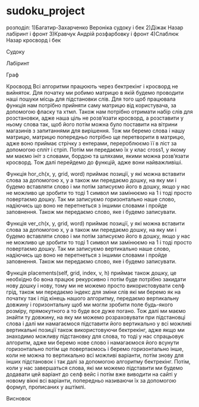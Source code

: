 # sudoku_project
розподіл:
1)Багатир-Захарченко Вероніка судоку і бек
2)Діжак Назар лабіринт і фронт
3)Кравчук Андрій розфарбовку і фронт
4)Слаблюк Назар кросворд і бек

Судоку

Лабіринт

Граф

Кросворд
Всі алгоритми працюють через бектрекінг і кросворд не вийняток. Для початку ми робимо матрицю в якій будемо проводити наші пошуки місць для підстановки слів. Для того щоб працювала функція нам потрібно прийняти саму матрицю від користувача, за допомогою фласку та хтмл. Також нам потрібно отримати набір слів для розстановки, адже наша ціль не розвʼязати кросворд, а розставити у ньому слова так, щоб його потім можна було поставити на вітрини магазинів з запитаннями для вирішення. Тож ми беремо слова і нашу матрицю, матрицю попередньо потрібно ще перетворити в матрицю, адже воно приймає стрічку з ентерами, перероблюємо її в ліст за допомогою спліт і стріп. Потім ми передаємо їх у клас cross1, у якому ми маємо ініт з словами, бордою та шляхами, якими можна розвʼязати кросворд. Тож далі перейдемо до функцій, адже вони найважливіші.

Функція hor_ch(x, y, grid, word) приймає позиції, у які можна вставити слова за допомогою х, у а також ми передаємо дошку, на яку ми і будемо вставляти слово і ми потім записуємо його в дошку, якщо у нас не можливо це зробити то тоді 1 символ ми замінюємо на 1 і тоді просто повертаємо дошку. Так ми записуємо горизонтально наше слово, надіючись що воно не перетнеться з іншими словами і пройде заповнення. Також ми передаємо слово, яке і будемо записувати.

Функція ver_ch(x, y, grid, word) приймає позиції, у які можна вставити слова за допомогою х, у а також ми передаємо дошку, на яку ми і будемо вставляти слово і ми потім записуємо його в дошку, якщо у нас не можливо це зробити то тоді 1 символ ми замінюємо на 1 і тоді просто повертаємо дошку. Так ми записуємо вертикально наше слово, надіючись що воно не перетнеться з іншими словами і пройде заповнення. Також ми передаємо слово, яке і будемо записувати.

Функція placements(self, grid, index, v, h) приймає також дошку, це необхідно бо вона працює рекурсивно і потім буде потрібно закидати нову дошку і нову, тому ми не можемо просто використовувати селф грід, також ми передаємо індекс для зміни слів які ми беремо як на початку так і під кінець нашого алгоритму, передаємо вертикальну довжину і горизонтальну щоб ми могли зробити поле будь-якого розміру, прямокутного а то буде все дуже погано. Тож далі ми маємо знайти ту довжину, на яку ми можемо розраховувати при підстановці слова і далі ми намагаємося підставити його вертикально у всі можливі вертикальні позиції також використовуючи бектрекінг, адже якщо ми знаходимо можливу підстановку для слова, то тоді у нас спрацьовує алгоритм, адже ми беремо нове слово і намагаємося його всунути горизонтально потім ще повертаємось і беремо горизонтально інше, коли не можна то вертикально всі можливі варіанти, потім знову для інших підстановок і так далі за допомогою алгоритму бектрекінг. Потім, коли у нас завершаться слова, які ми можемо підставити ми будемо додавати цей варіант до селф вейс і потім вже виводити на сайті у новому вікні всі варіанти, попередньо називаючи їх за допомогою формул, прописаних у аштімлі.

Висновок

